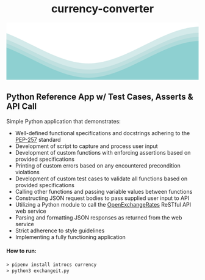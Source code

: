 <div align="center">
  <h1>currency-converter</h1>
</div>
<img src="waves.svg" width="100%" height="150">

## Python Reference App w/ Test Cases, Asserts & API Call

Simple Python application that demonstrates:
- Well-defined functional specifications and docstrings adhering to the [PEP-257](https://peps.python.org/pep-0257/) standard
- Development of script to capture and process user input
- Development of custom functions with enforcing assertions based on provided specifications
- Printing of custom errors based on any encountered precondition violations
- Development of custom test cases to validate all functions based on provided specifications
- Calling other functions and passing variable values between functions
- Constructing JSON request bodies to pass supplied user input to API
- Utilizing a Python module to call the [OpenExchangeRates](https://openexchangerates.org/) ReSTful API web service
- Parsing and formatting JSON responses as returned from the web service
- Strict adherence to style guidelines
- Implementing a fully functioning application

#### How to run:
```
> pipenv install introcs currency
> python3 exchangeit.py
```

